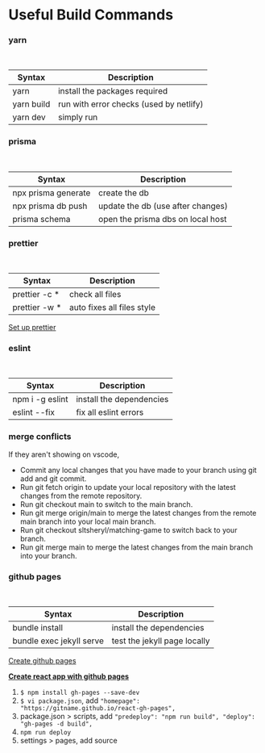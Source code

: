 <h1> Useful Build Commands </h1>

<h3> yarn </h3>
<br>

| Syntax      | Description |
| ----------- | ----------- |
| yarn         | install the packages required             |
| yarn build   | run with error checks (used by netlify)   |
| yarn dev     | simply run                                |

<h3> prisma </h3>
<br>

| Syntax      | Description |
| ----------- | ----------- |
| npx prisma generate | create the db                       |
| npx prisma db push  | update the db (use after changes)   |
| prisma schema       | open the prisma dbs on local host   |

<h3> prettier </h3>
<br>

| Syntax      | Description |
| ----------- | ----------- |
| prettier -c *  | check all files                       |
| prettier -w *  | auto fixes all files style            |

<a href="https://prettier.io/docs/en/install.html"> Set up prettier </a>

<h3> eslint </h3>
<br>

| Syntax      | Description |
| ----------- | ----------- |
| npm i -g eslint  | install the dependencies                |
| eslint --fix  | fix all eslint errors                      |

<h3>merge conflicts</h3>
If they aren't showing on vscode, 

- Commit any local changes that you have made to your branch using git add and git commit.
- Run git fetch origin to update your local repository with the latest changes from the remote repository.
- Run git checkout main to switch to the main branch.
- Run git merge origin/main to merge the latest changes from the remote main branch into your local main branch.
- Run git checkout sltsheryl/matching-game to switch back to your branch.
- Run git merge main to merge the latest changes from the main branch into your branch.

<h3> github pages </h3>
<br>

| Syntax      | Description |
| ----------- | ----------- |
| bundle install  | install the dependencies                |
| bundle exec jekyll serve  | test the jekyll page locally  |

<a href="https://docs.github.com/en/pages/quickstart"> Create github pages </a>

<b> [Create react app with github pages](https://github.com/gitname/react-gh-pages) </b>

1. `$ npm install gh-pages --save-dev`
2. `$ vi package.json`, add `"homepage": "https://gitname.github.io/react-gh-pages",`
3. package.json > scripts, add `"predeploy": "npm run build", "deploy": "gh-pages -d build",`
4. `npm run deploy`
5. settings > pages, add source
